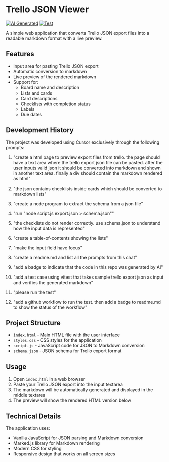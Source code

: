 # Trello JSON Viewer

[![AI Generated](https://img.shields.io/badge/AI-Generated-blueviolet)](https://github.com/features/copilot)
[![Test](https://github.com/larsthorup/trello-json-viewer/actions/workflows/test.yml/badge.svg)](https://github.com/larsthorup/trello-json-viewer/actions/workflows/test.yml)

A simple web application that converts Trello JSON export files into a readable markdown format with a live preview.

## Features

- Input area for pasting Trello JSON export
- Automatic conversion to markdown
- Live preview of the rendered markdown
- Support for:
  - Board name and description
  - Lists and cards
  - Card descriptions
  - Checklists with completion status
  - Labels
  - Due dates

## Development History

The project was developed using Cursor exclusively through the following prompts:

1. "create a html page to preview export files from trello. the page should have a text area where the trello export json file can be pasted. after the user inputs valid json it should be converted into markdown and shown in another text area. finally a div should contain the markdown rendered as html"

2. "the json contains checklists inside cards which should be converted to markdown lists"

3. "create a node program to extract the schema from a json file"

4. "run "node script.js export.json > schema.json""

5. "the checklists do not render correctly. use schema.json to understand how the input data is represented"

6. "create a table-of-contents showing the lists"

7. "make the input field have focus"

8. "create a readme.md and list all the prompts from this chat"

9. "add a badge to indicate that the code in this repo was generated by AI"

10. "add a test case using vitest that takes sample trello export json as input and verifies the generated markdown"

11. "please run the test"

12. "add a github workflow to run the test. then add a badge to readme.md to show the status of the workflow"



## Project Structure

- `index.html` - Main HTML file with the user interface
- `styles.css` - CSS styles for the application
- `script.js` - JavaScript code for JSON to Markdown conversion
- `schema.json` - JSON schema for Trello export format

## Usage

1. Open `index.html` in a web browser
2. Paste your Trello JSON export into the input textarea
3. The markdown will be automatically generated and displayed in the middle textarea
4. The preview will show the rendered HTML version below

## Technical Details

The application uses:
- Vanilla JavaScript for JSON parsing and Markdown conversion
- Marked.js library for Markdown rendering
- Modern CSS for styling
- Responsive design that works on all screen sizes 